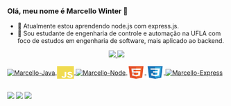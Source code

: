 ### Olá, meu nome é Marcello Winter 👋

- 🌱 Atualmente estou aprendendo node.js com express.js.
- 💬 Sou estudante de engenharia de controle e automação na UFLA com foco de estudos em engenharia de software, mais aplicado ao backend.

<div align="center">
  <a href="https://github.com/MarcelloWinter">
  <img height="180em" src="https://github-readme-stats.vercel.app/api?username=MarcelloWinter&show_icons=true&theme=dark&include_all_commits=true&count_private=true"/>
  <img height="180em" src="https://github-readme-stats.vercel.app/api/top-langs/?username=MarcelloWinter&layout=compact&langs_count=7&theme=dark"/>
</div>

<div style="display: inline_block"><br>
  <img align="center" alt="Marcello-Java" height="30" width="40" src="https://cdn.jsdelivr.net/gh/devicons/devicon/icons/java/java-original-wordmark.svg">
  <img align="center" alt="Marcello-Js" height="30" width="40" src="https://raw.githubusercontent.com/devicons/devicon/master/icons/javascript/javascript-plain.svg">
  <img align="center" alt="Marcello-Node" height="30" width="40" src="https://cdn.jsdelivr.net/gh/devicons/devicon/icons/nodejs/nodejs-original.svg">
  <img align="center" alt="Marcello-HTML" height="30" width="40" src="https://raw.githubusercontent.com/devicons/devicon/master/icons/html5/html5-original.svg">
  <img align="center" alt="Marcello-CSS" height="30" width="40" src="https://raw.githubusercontent.com/devicons/devicon/master/icons/css3/css3-original.svg">
  <img align="center" alt="Marcello-Express" height="30" width="40" src="https://cdn.jsdelivr.net/gh/devicons/devicon/icons/express/express-original-wordmark.svg">
</div>

##
 
<div> 
    <a href="https://www.instagram.com/marcellowinter_/" target="_blank"><img src="https://img.shields.io/badge/-Instagram-%23E4405F?style=for-the-badge&logo=instagram&logoColor=white" target="_blank"></a>
    <a href="https://www.linkedin.com/in/marcello-winter-6b4a6423b/" target="_blank"><img src="https://img.shields.io/badge/-LinkedIn-%230077B5?style=for-the-badge&logo=linkedin&logoColor=white" target="_blank"></a> 
     <a href = "mailto:marcello.pereira1@estudante.ufla.br"><img src="https://img.shields.io/badge/-Gmail-%23333?style=for-the-badge&logo=gmail&logoColor=white" target="_blank"></a>
 </div>
